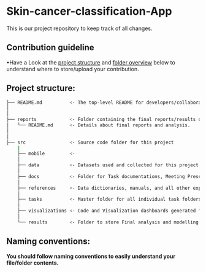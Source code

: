 # Skin-cancer-classification-App
This is our project repository to keep track of all changes.
## Contribution guideline
•Have a Look at the [project structure](#project-structure) and [folder overview](#folder-overview) below to understand where to store/upload your contribution.



## Project structure:

```bash
├── README.md          <- The top-level README for developers/collaborators using this project.
│ 
│
├── reports            <- Folder containing the final reports/results of this project.
│   └── README.md      <- Details about final reports and analysis.
│ 
│   
├── src                <- Source code folder for this project
    | 
    ├── mobile         <-
    │
    ├── data           <- Datasets used and collected for this project
    │   
    ├── docs           <- Folder for Task documentations, Meeting Presentations and task Workflow Documents and Diagrams.
    │
    ├── references     <- Data dictionaries, manuals, and all other explanatory references used 
    │
    ├── tasks          <- Master folder for all individual task folders
    │
    ├── visualizations <- Code and Visualization dashboards generated for the project
    │
    └── results        <- Folder to store Final analysis and modelling results and code.
```
## Naming conventions:

**You should follow naming conventions to easily understand your file/folder contents.**
